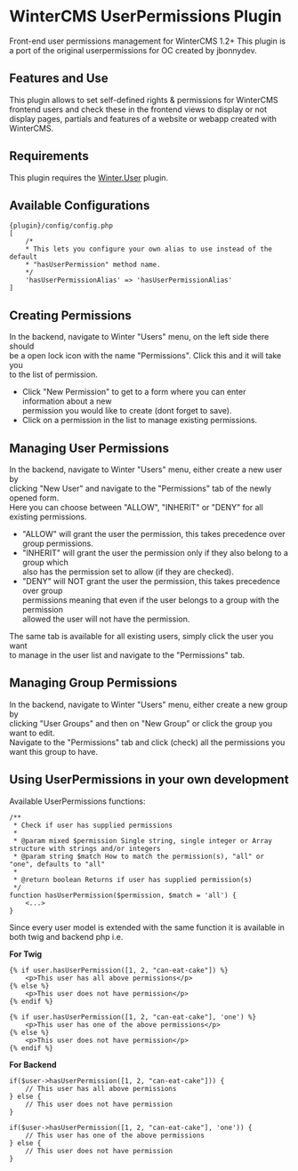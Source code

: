 # WinterCMS UserPermissions Plugin

Front-end user permissions management for WinterCMS 1.2+
This plugin is a port of the original userpermissions for OC created by jbonnydev.

## Features and Use

This plugin allows to set self-defined rights & permissions for WinterCMS frontend users
and check these in the frontend views to display or not display pages, partials and
features of a website or webapp created with WinterCMS.

## Requirements

This plugin requires the [Winter.User](https://github.com/winter/wn-user-plugin/) plugin.

## Available Configurations

    {plugin}/config/config.php
    [
        /*
        * This lets you configure your own alias to use instead of the default
        * "hasUserPermission" method name. 
        */
        'hasUserPermissionAlias' => 'hasUserPermissionAlias'
    ]

## Creating Permissions

In the backend, navigate to Winter "Users" menu, on the left side there should  
be a open lock icon with the name "Permissions". Click this and it will take you  
to the list of permission.  
- Click "New Permission" to get to a form where you can enter information about a new  
permission you would like to create (dont forget to save).  
- Click on a permission in the list to manage existing permissions.

## Managing User Permissions

In the backend, navigate to Winter "Users" menu, either create a new user by  
clicking "New User" and navigate to the "Permissions" tab of the newly opened form.  
Here you can choose between "ALLOW", "INHERIT" or "DENY" for all existing permissions.  
- "ALLOW" will grant the user the permission, this takes precedence over group permissions.  
- "INHERIT" will grant the user the permission only if they also belong to a group which  
also has the permission set to allow (if they are checked).  
- "DENY" will NOT grant the user the permission, this takes precedence over group  
permissions meaning that even if the user belongs to a group with the permission  
allowed the user will not have the permission.  

The same tab is available for all existing users, simply click the user you want  
to manage in the user list and navigate to the "Permissions" tab.

## Managing Group Permissions

In the backend, navigate to Winter "Users" menu, either create a new group by  
clicking "User Groups" and then on "New Group" or click the group you want to edit.  
Navigate to the "Permissions" tab and click (check) all the permissions you want this group to have.

## Using UserPermissions in your own development

Available UserPermissions functions:

    /**
     * Check if user has supplied permissions
     *
     * @param mixed $permission Single string, single integer or Array structure with strings and/or integers
     * @param string $match How to match the permission(s), "all" or "one", defaults to "all"
     *
     * @return boolean Returns if user has supplied permission(s)
     */
    function hasUserPermission($permission, $match = 'all') {
        <...>
    }

Since every user model is extended with the same function it is available in both twig and backend php i.e.

**For Twig**

    {% if user.hasUserPermission([1, 2, "can-eat-cake"]) %}
        <p>This user has all above permissions</p>
    {% else %}
        <p>This user does not have permission</p>
    {% endif %}

    {% if user.hasUserPermission([1, 2, "can-eat-cake"], 'one') %}
        <p>This user has one of the above permissions</p>
    {% else %}
        <p>This user does not have permission</p>
    {% endif %}

**For Backend**

    if($user->hasUserPermission([1, 2, "can-eat-cake"])) {
        // This user has all above permissions
    } else {
        // This user does not have permission
    }

    if($user->hasUserPermission([1, 2, "can-eat-cake"], 'one')) {
        // This user has one of the above permissions
    } else {
        // This user does not have permission
    }

